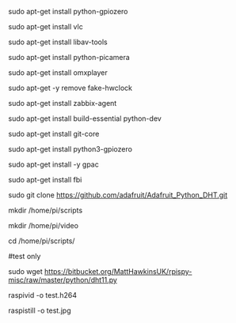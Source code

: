 sudo apt-get install python-gpiozero

sudo apt-get install vlc

sudo apt-get install  libav-tools

sudo apt-get install python-picamera

sudo apt-get install omxplayer

sudo apt-get -y remove fake-hwclock

sudo apt-get install zabbix-agent

sudo apt-get install build-essential python-dev

sudo apt-get install git-core

sudo apt-get install python3-gpiozero

sudo apt-get install -y gpac

sudo apt-get install fbi

sudo git clone https://github.com/adafruit/Adafruit_Python_DHT.git

mkdir /home/pi/scripts

mkdir /home/pi/video

cd /home/pi/scripts/

#test only

sudo wget https://bitbucket.org/MattHawkinsUK/rpispy-misc/raw/master/python/dht11.py

raspivid -o test.h264

raspistill -o test.jpg

